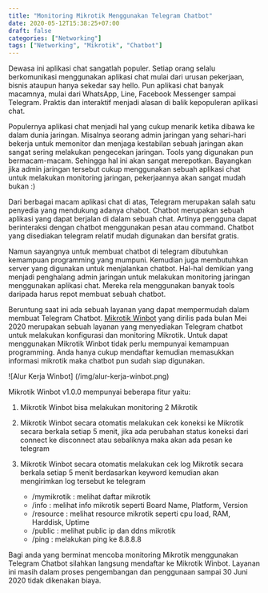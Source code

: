 ```yaml
---
title: "Monitoring Mikrotik Menggunakan Telegram Chatbot"
date: 2020-05-12T15:38:25+07:00
draft: false
categories: ["Networking"]
tags: ["Networking", "Mikrotik", "Chatbot"]
---
```


Dewasa ini aplikasi chat sangatlah populer. Setiap orang selalu berkomunikasi menggunakan aplikasi chat mulai dari urusan pekerjaan, bisnis ataupun hanya sekedar say hello. Pun aplikasi chat banyak macamnya, mulai dari WhatsApp, Line, Facebook Messenger sampai Telegram. Praktis dan interaktif menjadi alasan di balik kepopuleran aplikasi chat.

Populernya aplikasi chat menjadi hal yang cukup menarik ketika dibawa ke dalam dunia jaringan. Misalnya seorang admin jaringan yang sehari-hari bekerja untuk memonitor dan menjaga kestabilan sebuah jaringan akan sangat sering melakukan pengecekan jaringan. Tools yang digunakan pun bermacam-macam. Sehingga hal ini akan sangat merepotkan. Bayangkan jika admin jaringan tersebut cukup menggunakan sebuah aplikasi chat untuk melakukan monitoring jaringan, pekerjaannya akan sangat mudah bukan :)

Dari berbagai macam aplikasi chat di atas, Telegram merupakan salah satu penyedia yang mendukung adanya chabot. Chatbot merupakan sebuah aplikasi yang dapat berjalan di dalam sebuah chat. Artinya pengguna dapat berinteraksi dengan chatbot menggunakan pesan atau command. Chatbot yang disediakan telegram relatif mudah digunakan dan bersifat gratis.

Namun sayangnya untuk membuat chatbot di telegram dibutuhkan kemampuan programming yang
mumpuni. Kemudian juga membutuhkan server yang digunakan untuk menjalankan chatbot.
Hal-hal demikian yang menjadi penghalang admin jaringan untuk melakukan monitoring
jaringan menggunakan aplikasi chat. Mereka rela menggunakan banyak tools daripada harus
repot membuat sebuah chatbot.

Beruntung saat ini ada sebuah layanan yang dapat mempermudah dalam membuat Telegram Chatbot. [Mikrotik Winbot](https://mikrotik-winbot.com) yang dirilis pada bulan Mei 2020 merupakan sebuah layanan yang menyediakan Telegram chatbot untuk melakukan konfigurasi dan monitoring Mikrotik. Untuk dapat menggunakan Mikrotik Winbot tidak perlu mempunyai kemampuan programming. Anda hanya cukup mendaftar kemudian memasukkan informasi mikrotik maka chatbot pun sudah siap digunakan.

![Alur Kerja Winbot] (/img/alur-kerja-winbot.png)

Mikrotik Winbot v1.0.0 mempunyai beberapa fitur yaitu:

1. Mikrotik Winbot bisa melakukan monitoring 2 Mikrotik
2. Mikrotik Winbot secara otomatis melakukan cek koneksi ke Mikrotik secara berkala setiap 5 menit, jika ada perubahan status koneksi dari connect ke disconnect atau sebaliknya maka akan ada pesan ke telegram
3. Mikrotik Winbot secara otomatis melakukan cek log Mikrotik secara berkala setiap 5 menit berdasarkan keyword kemudian akan mengirimkan log tersebut ke telegram

	- /mymikrotik : melihat daftar mikrotik
	- /info : melihat info mikrotik seperti Board Name, Platform, Version
	- /resource : melihat resource mikrotik seperti cpu load, RAM, Harddisk, Uptime
	- /public : melihat public ip dan ddns mikrotik
	- /ping : melakukan ping ke 8.8.8.8

Bagi anda yang berminat mencoba monitoring Mikrotik menggunakan Telegram Chatbot silahkan langsung mendaftar ke Mikrotik Winbot. Layanan ini masih dalam proses pengembangan dan penggunaan sampai 30 Juni 2020 tidak dikenakan biaya.
